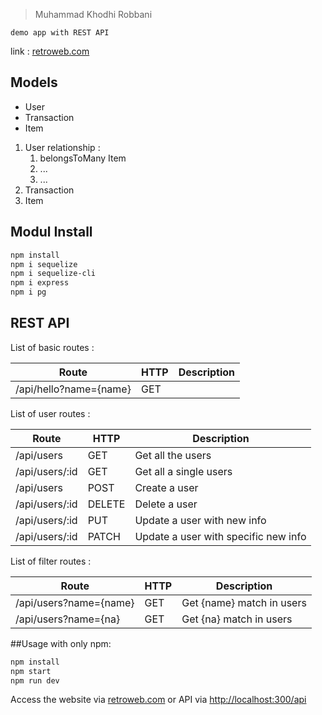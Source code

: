 
<!-- Quotes -->
>Muhammad Khodhi Robbani
<!-- Headings # -->

`demo app with REST API`
<!-- link -->
link : 
[retroweb.com](https://damp-crag-57351.herokuapp.com/)

## Models
<!-- UL -->
* User
* Transaction
* Item
<!-- OL -->
1. User relationship :
    1. belongsToMany Item
    1. ...
    1. ...
1. Transaction
1. Item

## Modul Install
```bash
npm install
npm i sequelize
npm i sequelize-cli
npm i express
npm i pg
```

## REST API
List of basic routes :
<!-- TABLE -->
|Route|HTTP|Description|
|-----|----|-----------|
|/api/hello?name={name}|GET|

List of user routes :

|Route|HTTP|Description|
|-----|----|-----------|
|/api/users|GET|Get all the users|
|/api/users/:id|GET|Get all a single users|
|/api/users|POST|Create a user|
|/api/users/:id|DELETE|Delete a user|
|/api/users/:id|PUT|Update a user with new info|
|/api/users/:id|PATCH|Update a user with specific new info|

List of filter routes :

|Route|HTTP|Description|
|-----|----|-----------|
|/api/users?name={name}|GET|Get {name} match in users|
|/api/users?name={na}|GET|Get {na} match in users|

##Usage
with only npm:
```bash
npm install
npm start
npm run dev
```
Access the website via [retroweb.com](http://www.retroweb.com) or API via [http://localhost:300/api](http://localhost:300/api)